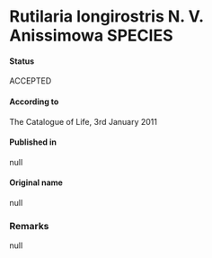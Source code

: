 Rutilaria longirostris N. V. Anissimowa SPECIES
=======

#### Status
ACCEPTED

#### According to
The Catalogue of Life, 3rd January 2011

#### Published in
null

#### Original name
null

### Remarks
null